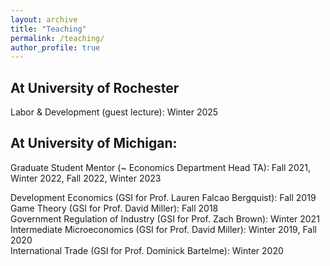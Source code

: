 ```yaml
---
layout: archive
title: "Teaching"
permalink: /teaching/
author_profile: true
---
```

## At University of Rochester

Labor & Development (guest lecture): Winter 2025

## At University of Michigan:

Graduate Student Mentor (~ Economics Department Head TA): Fall 2021, Winter 2022, Fall 2022, Winter 2023

Development Economics (GSI for Prof. Lauren Falcao Bergquist): Fall 2019  <br>
Game Theory (GSI for Prof. David Miller): Fall 2018  <br>
Government Regulation of Industry (GSI for Prof. Zach Brown): Winter 2021  <br>
Intermediate Microeconomics (GSI for Prof. David Miller): Winter 2019, Fall 2020  <br>
International Trade (GSI for Prof. Dominick Bartelme): Winter 2020
